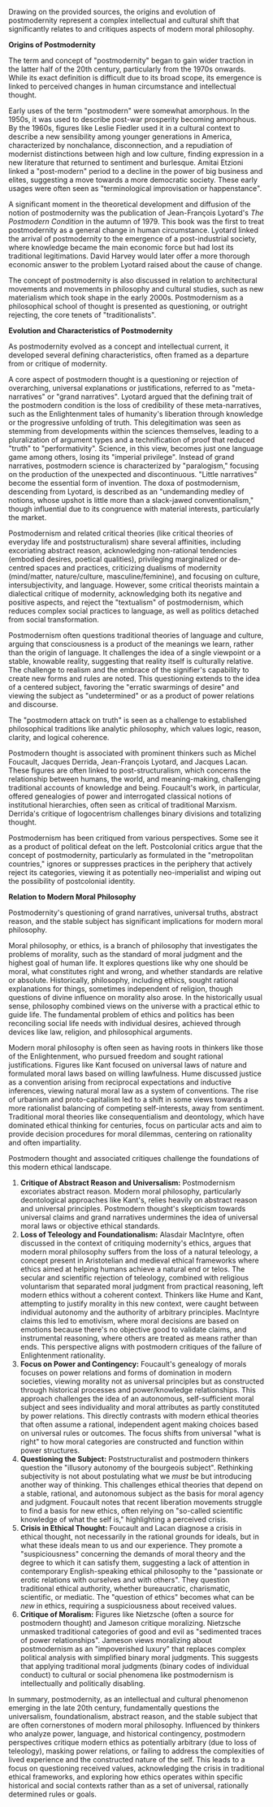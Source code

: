 Drawing on the provided sources, the origins and evolution of postmodernity represent a complex intellectual and cultural shift that significantly relates to and critiques aspects of modern moral philosophy.

**Origins of Postmodernity**

The term and concept of "postmodernity" began to gain wider traction in the latter half of the 20th century, particularly from the 1970s onwards. While its exact definition is difficult due to its broad scope, its emergence is linked to perceived changes in human circumstance and intellectual thought.

Early uses of the term "postmodern" were somewhat amorphous. In the 1950s, it was used to describe post-war prosperity becoming amorphous. By the 1960s, figures like Leslie Fiedler used it in a cultural context to describe a new sensibility among younger generations in America, characterized by nonchalance, disconnection, and a repudiation of modernist distinctions between high and low culture, finding expression in a new literature that returned to sentiment and burlesque. Amitai Etzioni linked a "post-modern" period to a decline in the power of big business and elites, suggesting a move towards a more democratic society. These early usages were often seen as "terminological improvisation or happenstance".

A significant moment in the theoretical development and diffusion of the notion of postmodernity was the publication of Jean-François Lyotard's _The Postmodern Condition_ in the autumn of 1979. This book was the first to treat postmodernity as a general change in human circumstance. Lyotard linked the arrival of postmodernity to the emergence of a post-industrial society, where knowledge became the main economic force but had lost its traditional legitimations. David Harvey would later offer a more thorough economic answer to the problem Lyotard raised about the cause of change.

The concept of postmodernity is also discussed in relation to architectural movements and movements in philosophy and cultural studies, such as new materialism which took shape in the early 2000s. Postmodernism as a philosophical school of thought is presented as questioning, or outright rejecting, the core tenets of "traditionalists".

**Evolution and Characteristics of Postmodernity**

As postmodernity evolved as a concept and intellectual current, it developed several defining characteristics, often framed as a departure from or critique of modernity.

A core aspect of postmodern thought is a questioning or rejection of overarching, universal explanations or justifications, referred to as "meta-narratives" or "grand narratives". Lyotard argued that the defining trait of the postmodern condition is the loss of credibility of these meta-narratives, such as the Enlightenment tales of humanity's liberation through knowledge or the progressive unfolding of truth. This delegitimation was seen as stemming from developments within the sciences themselves, leading to a pluralization of argument types and a technification of proof that reduced "truth" to "performativity". Science, in this view, becomes just one language game among others, losing its "imperial privilege". Instead of grand narratives, postmodern science is characterized by "paralogism," focusing on the production of the unexpected and discontinuous. "Little narratives" become the essential form of invention. The doxa of postmodernism, descending from Lyotard, is described as an "undemanding medley of notions, whose upshot is little more than a slack-jawed conventionalism," though influential due to its congruence with material interests, particularly the market.

Postmodernism and related critical theories (like critical theories of everyday life and poststructuralism) share several affinities, including excoriating abstract reason, acknowledging non-rational tendencies (embodied desires, poetical qualities), privileging marginalized or de-centred spaces and practices, criticizing dualisms of modernity (mind/matter, nature/culture, masculine/feminine), and focusing on culture, intersubjectivity, and language. However, some critical theorists maintain a dialectical critique of modernity, acknowledging both its negative and positive aspects, and reject the "textualism" of postmodernism, which reduces complex social practices to language, as well as politics detached from social transformation.

Postmodernism often questions traditional theories of language and culture, arguing that consciousness is a product of the meanings we learn, rather than the origin of language. It challenges the idea of a single viewpoint or a stable, knowable reality, suggesting that reality itself is culturally relative. The challenge to realism and the embrace of the signifier's capability to create new forms and rules are noted. This questioning extends to the idea of a centered subject, favoring the "erratic swarmings of desire" and viewing the subject as "undetermined" or as a product of power relations and discourse.

The "postmodern attack on truth" is seen as a challenge to established philosophical traditions like analytic philosophy, which values logic, reason, clarity, and logical coherence.

Postmodern thought is associated with prominent thinkers such as Michel Foucault, Jacques Derrida, Jean-François Lyotard, and Jacques Lacan. These figures are often linked to post-structuralism, which concerns the relationship between humans, the world, and meaning-making, challenging traditional accounts of knowledge and being. Foucault's work, in particular, offered genealogies of power and interrogated classical notions of institutional hierarchies, often seen as critical of traditional Marxism. Derrida's critique of logocentrism challenges binary divisions and totalizing thought.

Postmodernism has been critiqued from various perspectives. Some see it as a product of political defeat on the left. Postcolonial critics argue that the concept of postmodernity, particularly as formulated in the "metropolitan countries," ignores or suppresses practices in the periphery that actively reject its categories, viewing it as potentially neo-imperialist and wiping out the possibility of postcolonial identity.

**Relation to Modern Moral Philosophy**

Postmodernity's questioning of grand narratives, universal truths, abstract reason, and the stable subject has significant implications for modern moral philosophy.

Moral philosophy, or ethics, is a branch of philosophy that investigates the problems of morality, such as the standard of moral judgment and the highest goal of human life. It explores questions like why one should be moral, what constitutes right and wrong, and whether standards are relative or absolute. Historically, philosophy, including ethics, sought rational explanations for things, sometimes independent of religion, though questions of divine influence on morality also arose. In the historically usual sense, philosophy combined views on the universe with a practical ethic to guide life. The fundamental problem of ethics and politics has been reconciling social life needs with individual desires, achieved through devices like law, religion, and philosophical arguments.

Modern moral philosophy is often seen as having roots in thinkers like those of the Enlightenment, who pursued freedom and sought rational justifications. Figures like Kant focused on universal laws of nature and formulated moral laws based on willing lawfulness. Hume discussed justice as a convention arising from reciprocal expectations and inductive inferences, viewing natural moral law as a system of conventions. The rise of urbanism and proto-capitalism led to a shift in some views towards a more rationalist balancing of competing self-interests, away from sentiment. Traditional moral theories like consequentialism and deontology, which have dominated ethical thinking for centuries, focus on particular acts and aim to provide decision procedures for moral dilemmas, centering on rationality and often impartiality.

Postmodern thought and associated critiques challenge the foundations of this modern ethical landscape.

1. **Critique of Abstract Reason and Universalism:** Postmodernism excoriates abstract reason. Modern moral philosophy, particularly deontological approaches like Kant's, relies heavily on abstract reason and universal principles. Postmodern thought's skepticism towards universal claims and grand narratives undermines the idea of universal moral laws or objective ethical standards.
2. **Loss of Teleology and Foundationalism:** Alasdair MacIntyre, often discussed in the context of critiquing modernity's ethics, argues that modern moral philosophy suffers from the loss of a natural teleology, a concept present in Aristotelian and medieval ethical frameworks where ethics aimed at helping humans achieve a natural end or telos. The secular and scientific rejection of teleology, combined with religious voluntarism that separated moral judgment from practical reasoning, left modern ethics without a coherent context. Thinkers like Hume and Kant, attempting to justify morality in this new context, were caught between individual autonomy and the authority of arbitrary principles. MacIntyre claims this led to emotivism, where moral decisions are based on emotions because there's no objective good to validate claims, and instrumental reasoning, where others are treated as means rather than ends. This perspective aligns with postmodern critiques of the failure of Enlightenment rationality.
3. **Focus on Power and Contingency:** Foucault's genealogy of morals focuses on power relations and forms of domination in modern societies, viewing morality not as universal principles but as constructed through historical processes and power/knowledge relationships. This approach challenges the idea of an autonomous, self-sufficient moral subject and sees individuality and moral attributes as partly constituted by power relations. This directly contrasts with modern ethical theories that often assume a rational, independent agent making choices based on universal rules or outcomes. The focus shifts from universal "what is right" to how moral categories are constructed and function within power structures.
4. **Questioning the Subject:** Poststructuralist and postmodern thinkers question the "illusory autonomy of the bourgeois subject". Rethinking subjectivity is not about postulating what we _must_ be but introducing another way of thinking. This challenges ethical theories that depend on a stable, rational, and autonomous subject as the basis for moral agency and judgment. Foucault notes that recent liberation movements struggle to find a basis for new ethics, often relying on "so-called scientific knowledge of what the self is," highlighting a perceived crisis.
5. **Crisis in Ethical Thought:** Foucault and Lacan diagnose a crisis in ethical thought, not necessarily in the rational grounds for ideals, but in what these ideals mean to us and our experience. They promote a "suspiciousness" concerning the demands of moral theory and the degree to which it can satisfy them, suggesting a lack of attention in contemporary English-speaking ethical philosophy to the "passionate or erotic relations with ourselves and with others". They question traditional ethical authority, whether bureaucratic, charismatic, scientific, or mediatic. The "question of ethics" becomes what can be _new_ in ethics, requiring a suspiciousness about received values.
6. **Critique of Moralism:** Figures like Nietzsche (often a source for postmodern thought) and Jameson critique moralizing. Nietzsche unmasked traditional categories of good and evil as "sedimented traces of power relationships". Jameson views moralizing about postmodernism as an "impoverished luxury" that replaces complex political analysis with simplified binary moral judgments. This suggests that applying traditional moral judgments (binary codes of individual conduct) to cultural or social phenomena like postmodernism is intellectually and politically disabling.

In summary, postmodernity, as an intellectual and cultural phenomenon emerging in the late 20th century, fundamentally questions the universalism, foundationalism, abstract reason, and the stable subject that are often cornerstones of modern moral philosophy. Influenced by thinkers who analyze power, language, and historical contingency, postmodern perspectives critique modern ethics as potentially arbitrary (due to loss of teleology), masking power relations, or failing to address the complexities of lived experience and the constructed nature of the self. This leads to a focus on questioning received values, acknowledging the crisis in traditional ethical frameworks, and exploring how ethics operates within specific historical and social contexts rather than as a set of universal, rationally determined rules or goals.